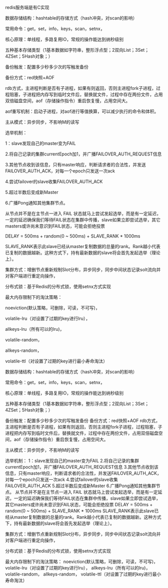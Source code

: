 redis服务端是有C实现

数据存储结构：hashtable的存储方式（hash冲突，对scan的影响）

常用命令：get，set，info，keys，scan，setnx，

核心原理：单线程，多路复用IO，常规的操作能达到纳秒级别

五种基本存储类型（1基本数据如字符串，整形浮点型；2双向List；3Set；4ZSet；5Hash对象；）

备份触发：配置多少秒多少次的写触发备份

备份方式：red快照+AOF

rdb方式，主进程判断是否有子进程，如果有则返回，否则主进程fork子进程，过程阻塞，子进程把内存写到临时文件后，替换就文件，过程中存在两份文件，占用双倍磁盘空间，aof（存储操作指令）重启恢复慢，占用空间大。

aof重写机制：启动子进程，对aof进行等值换算，可以减少执行的命令和体积。

主从模式：异步同步，不影响M的读写

选举机制：

1：slave发现自己的master变为FAIL

2.将自己记录的集群currentEpoch加1，并广播FAILOVER\_AUTH\_REQUEST信息

3.其他节点收到该信息，只有master响应，判断请求者的合法性，并发送FAILOVER\_AUTH\_ACK，对每一个epoch只发送一次ack

4.尝试failover的slave收集FAILOVER\_AUTH\_ACK

5.超过半数后变成新Master

6.广播Pong通知其他集群节点。

从节点并不是在主节点一进入 FAIL 状态就马上尝试发起选举，而是有一定延迟，一定的延迟确保我们等待FAIL状态在集群中传播，slave如果立即尝试选举，其它masters或许尚未意识到FAIL状态，可能会拒绝投票

DELAY = 500ms + random\(0 ~ 500ms\) + SLAVE\_RANK \* 1000ms

SLAVE\_RANK表示此slave已经从master复制数据的总量的rank。Rank越小代表已复制的数据越新。这种方式下，持有最新数据的slave将会首先发起选举（理论上）。

集群方式：增删节点重新规制Slot分布，异步同步，同步中间状态记录solt流向并对客户端进行重定向操作，

分布式锁：基于Redis的分布式锁，使用setnx方式实现

最大内存限制下的淘汰策略：

noeviction\(默认策略，可删除，可读，不可写\)，

volatile-lru（对设置了过期的key进行lru），

allkeys-lru（所有可以的lru\)，

volatile-random，

allkeys-random，

volatile-ttl（对设置了过期的key进行最小寿命淘汰）

数据存储结构：hashtable的存储方式（hash冲突，对scan的影响）

常用命令：get，set，info，keys，scan，setnx，

核心原理：单线程，多路复用IO，常规的操作能达到纳秒级别

五种基本存储类型（1基本数据如字符串，整形浮点型；2双向List；3Set；4ZSet；5Hash对象；）

备份触发：配置多少秒多少次的写触发备份
备份方式：red快照+AOF
rdb方式，主进程判断是否有子进程，如果有则返回，否则主进程fork子进程，过程阻塞，子进程把内存写到临时文件后，替换就文件，过程中存在两份文件，占用双倍磁盘空间，aof（存储操作指令）重启恢复慢，占用空间大。

主从模式：异步同步，不影响M的读写

选举机制：
1：slave发现自己的master变为FAIL
2.将自己记录的集群currentEpoch加1，并广播FAILOVER_AUTH_REQUEST信息
3.其他节点收到该信息，只有master响应，判断请求者的合法性，并发送FAILOVER_AUTH_ACK，对每一个epoch只发送一次ack
4.尝试failover的slave收集FAILOVER_AUTH_ACK
5.超过半数后变成新Master
6.广播Pong通知其他集群节点。
从节点并不是在主节点一进入 FAIL 状态就马上尝试发起选举，而是有一定延迟，一定的延迟确保我们等待FAIL状态在集群中传播，slave如果立即尝试选举，其它masters或许尚未意识到FAIL状态，可能会拒绝投票
DELAY = 500ms + random(0 ~ 500ms) + SLAVE_RANK * 1000ms
SLAVE_RANK表示此slave已经从master复制数据的总量的rank。Rank越小代表已复制的数据越新。这种方式下，持有最新数据的slave将会首先发起选举（理论上）。

 集群方式：增删节点重新规制Slot分布，异步同步，同步中间状态记录solt流向并对客户端进行重定向操作，

 分布式锁：基于Redis的分布式锁，使用setnx方式实现


最大内存限制下的淘汰策略：
noeviction(默认策略，可删除，可读，不可写)，
volatile-lru（对设置了过期的key进行lru），
allkeys-lru（所有可以的lru)，
volatile-random，
allkeys-random，
volatile-ttl（对设置了过期的key进行最小寿命淘汰）
